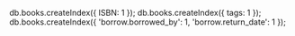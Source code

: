 db.books.createIndex({ ISBN: 1 });
db.books.createIndex({ tags: 1 });
db.books.createIndex({ 'borrow.borrowed_by': 1, 'borrow.return_date': 1 });